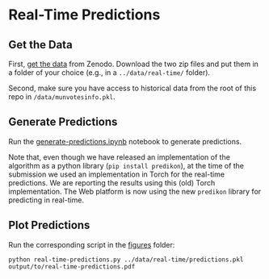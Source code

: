 # Real-Time Predictions

## Get the Data

First, [get the data](https://zenodo.org/record/3984924) from Zenodo.
Download the two zip files and put them in a folder of your choice (e.g., in a `../data/real-time/` folder).

Second, make sure you have access to historical data from the root of this repo in `/data/munvotesinfo.pkl`.

## Generate Predictions

Run the [generate-predictions.ipynb](generate-predictions.ipynb) notebook to generate predictions.

Note that, even though we have released an implementation of the algorithm as a python library (`pip install predikon`), at the time of the submission we used an implementation in Torch for the real-time predictions.
We are reporting the results using this (old) Torch implementation.
The Web platform is now using the new `predikon` library for predicting in real-time.

## Plot Predictions

Run the corresponding script in the [figures](../figures) folder:
~~~
python real-time-predictions.py ../data/real-time/predictions.pkl output/to/real-time-predictions.pdf
~~~
